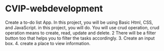 # CVIP-webdevelopment
Create a to-do list App.
In this project, you will be using Basic Html, CSS, and JavaScript. in this project, you will do.
You will use crud operation, crud operation means to create, read, update and delete.
2 There will be a filter button too that helps you to filter the tasks accordingly. 3. Create an input box. 4. create a place to view information.
